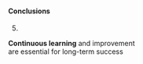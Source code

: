 #### Conclusions

5.

**Continuous learning** and improvement<br>
are essential for long-term success


<aside class="notes">
</aside>
